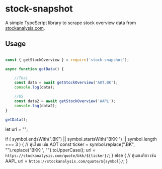 # stock-snapshot

A simple TypeScript library to scrape stock overview data from [stockanalysis.com](https://stockanalysis.com).

## Usage

```ts

const { getStockOverview } = require('stock-snapshot');

async function getData() {

    //Thai
    const data = await getStockOverview('AOT.BK');
    console.log(data);

    //US
    const data2 = await getStockOverview('AAPL');
    console.log(data2);
}

getData();
```

let url = "";

if (
symbol.endsWith(".BK") ||
symbol.startsWith("BKK:") ||
symbol.length === 3
) {
// หุ้นไทย เช่น AOT
const ticker = symbol.replace(".BK", "").replace("BKK:", "").toUpperCase();
url = `https://stockanalysis.com/quote/bkk/${ticker}/`;
} else {
// หุ้นอเมริกา เช่น AAPL
url = `https://stockanalysis.com/quote/${symbol}/`;
}
